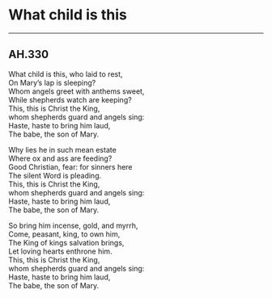 # What child is this

***

## AH.330

What child is this, who laid to rest,  
On Mary’s lap is sleeping?  
Whom angels greet with anthems sweet,  
While shepherds watch are keeping?  
This, this is Christ the King,  
whom shepherds guard and angels sing:  
Haste, haste to bring him laud,  
The babe, the son of Mary.  

Why lies he in such mean estate  
Where ox and ass are feeding?  
Good Christian, fear: for sinners here  
The silent Word is pleading.  
This, this is Christ the King,  
whom shepherds guard and angels sing:  
Haste, haste to bring him laud,  
The babe, the son of Mary.  

So bring him incense, gold, and myrrh,  
Come, peasant, king, to own him,  
The King of kings salvation brings,  
Let loving hearts enthrone him.  
This, this is Christ the King,  
whom shepherds guard and angels sing:  
Haste, haste to bring him laud,  
The babe, the son of Mary.  